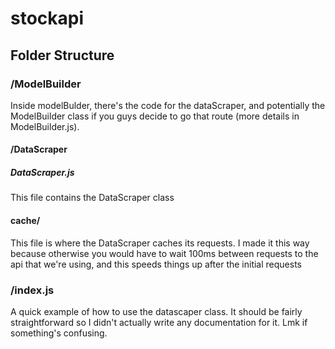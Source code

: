 # stockapi

## Folder Structure
### /ModelBuilder
Inside modelBulder, there's the code for the dataScraper, and potentially 
the ModelBuilder class if you guys decide to go that route (more details in
ModelBuilder.js). 
#### /DataScraper
##### DataScraper.js
This file contains the DataScraper class

#### cache/ 
This file is where the DataScraper caches its requests. I made it this 
way because otherwise you would have to wait 100ms between requests to the
api that we're using, and this speeds things up after the initial requests

### /index.js
A quick example of how to use the datascaper class. It should be
fairly straightforward so I didn't actually write any documentation for
it. Lmk if something's confusing.